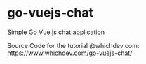 # go-vuejs-chat
Simple Go Vue.js chat application

Source Code for the tutorial @whichdev.com:
https://www.whichdev.com/go-vuejs-chat/